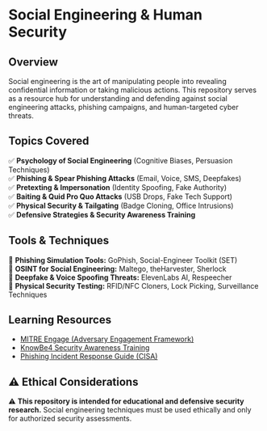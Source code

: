 # **Social Engineering & Human Security**  

## **Overview**  
Social engineering is the art of manipulating people into revealing confidential information or taking malicious actions. This repository serves as a resource hub for understanding and defending against social engineering attacks, phishing campaigns, and human-targeted cyber threats.  

## **Topics Covered**  
✅ **Psychology of Social Engineering** (Cognitive Biases, Persuasion Techniques)  
✅ **Phishing & Spear Phishing Attacks** (Email, Voice, SMS, Deepfakes)  
✅ **Pretexting & Impersonation** (Identity Spoofing, Fake Authority)  
✅ **Baiting & Quid Pro Quo Attacks** (USB Drops, Fake Tech Support)  
✅ **Physical Security & Tailgating** (Badge Cloning, Office Intrusions)  
✅ **Defensive Strategies & Security Awareness Training**  

## **Tools & Techniques**  
🔹 **Phishing Simulation Tools:** GoPhish, Social-Engineer Toolkit (SET)  
🔹 **OSINT for Social Engineering:** Maltego, theHarvester, Sherlock  
🔹 **Deepfake & Voice Spoofing Threats:** ElevenLabs AI, Respeecher  
🔹 **Physical Security Testing:** RFID/NFC Cloners, Lock Picking, Surveillance Techniques  

## **Learning Resources**  
- [MITRE Engage (Adversary Engagement Framework)](https://engage.mitre.org/)  
- [KnowBe4 Security Awareness Training](https://www.knowbe4.com/)  
- [Phishing Incident Response Guide (CISA)](https://www.cisa.gov/resources-tools)  

## **⚠ Ethical Considerations**  
⚠ **This repository is intended for educational and defensive security research.** Social engineering techniques must be used ethically and only for authorized security assessments.  
